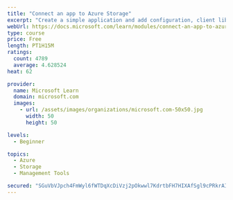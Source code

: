 ```yaml
---
title: "Connect an app to Azure Storage"
excerpt: "Create a simple application and add configuration, client library references, and code to connect it to Azure Storage."
webUrl: https://docs.microsoft.com/learn/modules/connect-an-app-to-azure-storage/
type: course
price: Free
length: PT1H15M
ratings:
  count: 4789
  average: 4.628524
heat: 62

provider:
  name: Microsoft Learn
  domain: microsoft.com
  images:
    - url: /assets/images/organizations/microsoft.com-50x50.jpg
      width: 50
      height: 50

levels:
  - Beginner

topics:
  - Azure
  - Storage
  - Management Tools

secured: "SGuVbVJpch4FmWyl6fWTDqXcDiVzj2pOkwwl7KdrtbFH7HIXAfSgl9cPRkrAI6E4VMHYEnSp3DAlbt3PjLaBIDFXkj70WbzOE7q5eAE5IBFZFn50nbca0WcrG1w3yoym5lAElEsTizWFT/kEz4DuMvu17zubUDppzvd5nqSICW9a0i9Vfzi3jLxCfb7AYh7lbSG/k8nC8KRlkf1nCuE2yfDLLvss7RrEkNfQYADeV4YlJbDTabmCDK+7bhQtGhVFCoUGaYWPvsVKqf2bhc5PNBTrM+71I/YdtLSoPPMVb4035GOCarhnwtF7jij5yfxTF1MsrJcbxqJE/qY+AbUDhViFSD5poDd2SKGPxlviX9PdZn2XudKQmF0RMuDnefscskKEtSsISC4FqWe9hOcusy8DknPmZLzlCnuOsGOI6Dk=;FD9GgBYNA59/xESgsmhpFw=="
---
```


